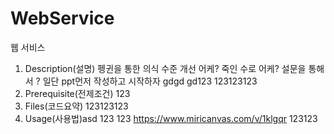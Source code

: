 # WebService

웹 서비스

1. Description(설명)
    펭귄을 통한 의식 수준 개선 
    어케? 죽인 수로
    어케? 설문을 통해서 
    ? 일단 ppt먼저 작성하고 시작하자
    gdgd
    gd123
123123123
3. Prerequisite(전제조건)
123
4. Files(코드요약)
123123123
5. Usage(사용법)asd
123
123
https://www.miricanvas.com/v/1klgqr
123123
